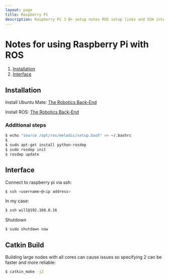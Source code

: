 ```yaml
---
layout: page
title: Raspberry Pi
description: Raspberry Pi 3 B+ setup notes ROS setup links and SSH interface.
---
```


# Notes for using Raspberry Pi with ROS
1. [Installation](#installation)
2. [Interface](#interface)

## Installation
Install Ubuntu Mate: [The Robotics Back-End](https://roboticsbackend.com/install-ubuntu-mate-18-04-on-raspberry-pi-3-b/)

Install ROS: [The Robotics Back-End](https://roboticsbackend.com/install-ros-on-raspberry-pi-3/)

### Additional steps
```bash
$ echo "source /opt/ros/melodic/setup.bash" >> ~/.bashrc
$ 
$ sudo apt-get install python-rosdep
$ sudo rosdep init
$ rosdep update
```

## Interface
Connect to raspberry pi via ssh:
```bash
$ ssh <username>@<ip address>
```
In my case:
```bash
$ ssh will@192.168.0.16
```

Shutdown
```bash
$ sudo shutdown now
```

## Catkin Build
Building large nodes with all cores can cause issues so specifying 2 can be faster and more reliable:
```bash
$ catkin_make -j2
```